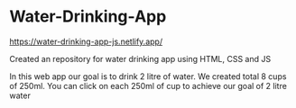 # Water-Drinking-App

https://water-drinking-app-js.netlify.app/


Created an repository for water drinking app using HTML, CSS and JS

In this web app our goal is to drink 2 litre of water. We created total 8 cups of 250ml. You can click on each 250ml of cup to achieve our goal of 2 litre water

